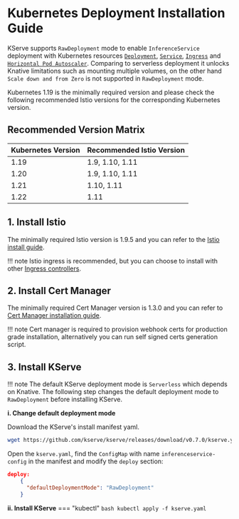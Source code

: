 # Kubernetes Deployment Installation Guide
KServe supports `RawDeployment` mode to enable `InferenceService` deployment with Kubernetes resources [`Deployment`](https://kubernetes.io/docs/concepts/workloads/controllers/deployment), [`Service`](https://kubernetes.io/docs/concepts/services-networking/service), [`Ingress`](https://kubernetes.io/docs/concepts/services-networking/ingress) and [`Horizontal Pod Autoscaler`](https://kubernetes.io/docs/tasks/run-application/horizontal-pod-autoscale). Comparing to serverless deployment it unlocks Knative limitations such as mounting multiple volumes, on the other hand `Scale down and from Zero` is not supported in `RawDeployment` mode.

Kubernetes 1.19 is the minimally required version and please check the following recommended Istio versions for the corresponding
Kubernetes version.

## Recommended Version Matrix
| Kubernetes Version | Recommended Istio Version   |
| :---------- | :------------ |
| 1.19       | 1.9, 1.10, 1.11   |
| 1.20       | 1.9, 1.10, 1.11   |
| 1.21       | 1.10, 1.11   |
| 1.22       | 1.11   |

## 1. Install Istio
The minimally required Istio version is 1.9.5 and you can refer to the [Istio install guide](https://istio.io/latest/docs/setup/install).

!!! note 
    Istio ingress is recommended, but you can choose to install with other [Ingress controllers](https://kubernetes.io/docs/concepts/services-networking/ingress-controllers/).

## 2. Install Cert Manager
The minimally required Cert Manager version is 1.3.0 and you can refer to [Cert Manager installation guide](https://cert-manager.io/docs/installation/).

!!! note
    Cert manager is required to provision webhook certs for production grade installation, alternatively you can run self signed certs generation script.

## 3. Install KServe
!!! note 
    The default KServe deployment mode is `Serverless` which depends on Knative. The following step changes the default deployment mode to `RawDeployment` before installing KServe.

**i. Change default deployment mode**

Download the KServe's install manifest yaml.
```bash
wget https://github.com/kserve/kserve/releases/download/v0.7.0/kserve.yaml
```
Open the `kserve.yaml`, find the `ConfigMap` with name `inferenceservice-config` in the manifest and modify the `deploy` section:
```json
deploy:
    {
      "defaultDeploymentMode": "RawDeployment"
    }
```

**ii. Install KServe**
=== "kubectl"
    ```bash
    kubectl apply -f kserve.yaml
    ``` 
